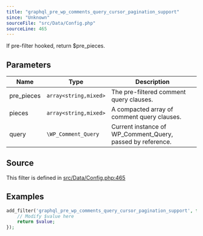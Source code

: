 ```yaml
---
title: "graphql_pre_wp_comments_query_cursor_pagination_support"
since: "Unknown"
sourceFile: "src/Data/Config.php"
sourceLine: 465
---
```



If pre-filter hooked, return $pre_pieces.

## Parameters

| Name | Type | Description |
|------|------|-------------|
| pre_pieces | `array<string,mixed>` | The pre-filtered comment query clauses. |
| pieces | `array<string,mixed>` | A compacted array of comment query clauses. |
| query | `\WP_Comment_Query` | Current instance of WP_Comment_Query, passed by reference. |




## Source

This filter is defined in [src/Data/Config.php:465](https://github.com/wp-graphql/wp-graphql/blob/develop/src/Data/Config.php#L465)


## Examples

```php
add_filter('graphql_pre_wp_comments_query_cursor_pagination_support', function($value, $pre_pieces, $pieces, $query) {
    // Modify $value here
    return $value;
});
```